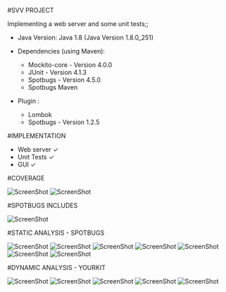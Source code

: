 #SVV PROJECT

Implementing a web server and some unit tests;;

* Java Version: Java 1.8 (Java Version 1.8.0_251)

* Dependencies (using Maven):
    * Mockito-core - Version 4.0.0
    * JUnit - Version 4.1.3
    * Spotbugs - Version 4.5.0
    * Spotbugs Maven
    
* Plugin :  
    * Lombok 
    * Spotbugs - Version 1.2.5


#IMPLEMENTATION

*  Web server ✓
*  Unit Tests ✓
*  GUI  ✓

#COVERAGE

![ScreenShot](screenshots/coverage1.PNG)
![ScreenShot](screenshots/coverage2.PNG)

#SPOTBUGS INCLUDES

![ScreenShot](screenshots/spotBugsIncludes.PNG)

#STATIC ANALYSIS - SPOTBUGS

![ScreenShot](screenshots/bugs/BadPractice/run()invokesSystemExit.PNG)
![ScreenShot](screenshots/bugs/MaliciousCodeVulnerability/SecurityIssues.PNG)
![ScreenShot](screenshots/bugs/MultithreadCorrectness/WebServerInvokesStart.PNG)
![ScreenShot](screenshots/bugs/Correctness/ErrorController_UnwrittenFIels.PNG)
![ScreenShot](screenshots/bugs/Correctness/PathController_UnwrittenField.PNG)
![ScreenShot](screenshots/bugs/MultithreadCorrectness/testRun()invokesRunOnThread.PNG)
![ScreenShot](screenshots/bugs/Performance/ObjectFileTest_UnreadField.PNG)

#DYNAMIC ANALYSIS - YOURKIT

![ScreenShot](screenshots/dynamicAnalysis/Screenshot(36).png)
![ScreenShot](screenshots/dynamicAnalysis/Screenshot(37).png)
![ScreenShot](screenshots/dynamicAnalysis/Screenshot(39).png)
![ScreenShot](screenshots/dynamicAnalysis/Screenshot(40).png)
![ScreenShot](screenshots/dynamicAnalysis/Screenshot(41).png)
